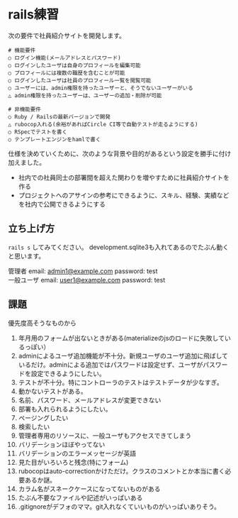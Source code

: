 # rails練習

次の要件で社員紹介サイトを開発します。
```
# 機能要件
○ ログイン機能(メールアドレスとパスワード)
○ ログインしたユーザは自身のプロフィールを編集可能
○ プロフィールには複数の職歴を含むことが可能
○ ログインしたユーザは社員のプロフィール一覧を閲覧可能
○ ユーザーには、admin権限を持ったユーザーと、そうでないユーザーがいる
△ admin権限を持ったユーザーは、ユーザーの追加・削除が可能

# 非機能要件
○ Ruby / Railsの最新バージョンで開発
△ rubocop入れる(余裕があればCircle CI等で自動テストが走るようにする)
○ RSpecでテストを書く
○ テンプレートエンジンをhamlで書く
```

仕様を決めていくために、次のような背景や目的があるという設定を勝手に付け加えました。
- 社内での社員同士の部署間を超えた関わりを増やすために社員紹介サイトを作る
- プロジェクトへのアサインの参考にできるように、スキル、経験、実績などを社内で公開できるようにする

## 立ち上げ方
`rails s`
してみてください。
development.sqlite3も入れてあるのでたぶん動くと思います。

管理者 email: admin1@example.com password: test  
一般ユーザ email: user1@example.com password: test

## 課題
優先度高そうなものから

1. 年月用のフォームが出ないときがある(materializeのjsのロードに失敗しているっぽい）
1. adminによるユーザ追加機能が不十分。新規ユーザのユーザ追加に飛ばしているだけ。adminによる追加ではパスワードは設定せず、ユーザがパスワードを設定できるようにしたい。
1. テストが不十分。特にコントローラのテストはテストデータが少なすぎ。
1. 動かないテストがある。
1. 名前、パスワード、メールアドレスが変更できない
1. 部署も入れられるようにしたい。
1. ページングしたい
1. 検索したい
1. 管理者専用のリソースに、一般ユーザもアクセスできてしまう
1. バリデーションほぼやってない
1. バリデーションのエラーメッセージが英語
1. 見た目がいろいろと残念(特にフォーム)
1. rubocopはauto-correctionかけただけ。クラスのコメントとか本当に書く必要あるか謎。
1. カラム名がスネークケースになってないものがある
1. たぶん不要なファイルや記述がいっぱいある
1. .gitignoreがデフォのママ。git入れなくていいものがいっぱいありそう。
